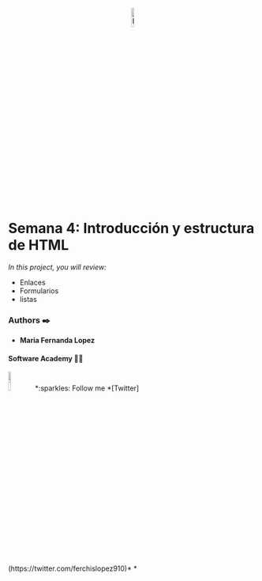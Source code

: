 <p align="center"><img src='https://upload.wikimedia.org/wikipedia/commons/thumb/2/26/Io-logo.svg/1200px-Io-logo.svg.png' alt='Banner' width=10%></p>

# Semana 4: Introducción y estructura de HTML

<p>

_In this project, you will review:_

- Enlaces
- Formularios
- listas


### Authors :black_nib:
* __Maria Fernanda Lopez__

#### Software Academy 👨‍💻

<p aling="center">
<a>
<img src="https://i.pinimg.com/originals/ba/46/c8/ba46c8090ccc536ef26c005f9f2fc404.gif" alt="Twitter" width=10% /></a>
*:sparkles: Follow me *[Twitter](https://twitter.com/ferchislopez910)*
*<p aling="center">
